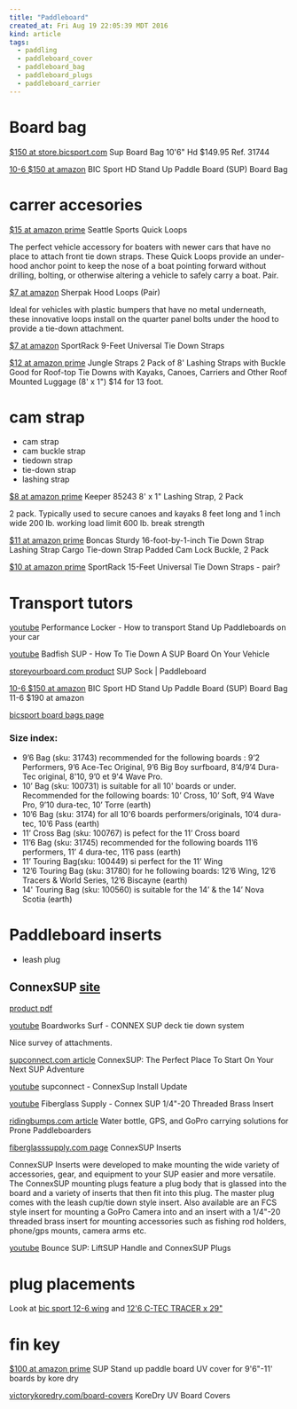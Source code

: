 ```yaml
---
title: "Paddleboard"
created_at: Fri Aug 19 22:05:39 MDT 2016
kind: article
tags:
  - paddling
  - paddleboard_cover
  - paddleboard_bag
  - paddleboard_plugs
  - paddleboard_carrier
---
```


# Board bag

<a href="http://store.bicsport.com/sup/equipments/board-bags/sup-board-bag-10-6-hd.html" target="_blank">$150 at store.bicsport.com</a>
Sup Board Bag 10'6" Hd
$149.95 Ref. 31744 

<a href="https://www.amazon.com/BIC-Sport-Paddleboard-10-Feet-32-Inch/dp/B009VYHVUS/" target="_blank">10-6 $150 at amazon</a>
BIC Sport HD Stand Up Paddle Board (SUP) Board Bag 

# carrer accesories


<a href="https://www.amazon.com/Seattle-Sports-Quick-Loops/dp/B00CHFH1V2" target="_blank">$15 at amazon prime</a>
Seattle Sports Quick Loops 

The perfect vehicle accessory for boaters with newer cars that have no
place to attach front tie down straps. These Quick Loops provide an
under-hood anchor point to keep the nose of a boat pointing forward
without drilling, bolting, or otherwise altering a vehicle to safely
carry a boat. Pair.

<a href="https://www.amazon.com/Sherpak-078000-Hood-Loops-Pair/dp/B0024ALDMS" target="_blank">$7 at amazon</a>
Sherpak Hood Loops (Pair) 

Ideal for vehicles with plastic bumpers that have no metal underneath,
these innovative loops install on the quarter panel bolts under the hood
to provide a tie-down attachment.

<a href="https://www.amazon.com/SportRack-9-Feet-Universal-Down-Straps/dp/B00BCLL1HM" target="_blank">$7 at amazon</a>
SportRack 9-Feet Universal Tie Down Straps 

<a href="https://www.amazon.com/Jungle-Straps-Lashing-Roof-top-Carriers/dp/B0184GD3N2" target="_blank">$12 at amazon prime</a>
Jungle Straps 2 Pack of 8' Lashing Straps with Buckle Good for Roof-top Tie Downs with Kayaks, Canoes, Carriers and Other Roof Mounted Luggage (8' x 1") $14 for 13 foot.

# cam strap

<ul>
  <li>cam strap</li>
  <li>cam buckle strap</li>
  <li>tiedown strap</li>
  <li>tie-down strap</li>
  <li>lashing strap</li>
</ul>

<a href="https://www.amazon.com/Keeper-85243-Lashing-Strap-Pack/dp/B004PL4H0O" target="_blank">$8 at amazon prime</a>
Keeper 85243 8' x 1" Lashing Strap, 2 Pack

2 pack.
Typically used to secure canoes and kayaks
8 feet long and 1 inch wide
200 lb. working load limit
600 lb. break strength

<a href="https://www.amazon.com/Boncas-16-foot---1-inch-Lashing-Tie-down/dp/B01IOZXTDM" target="_blank">$11 at amazon prime</a>
Boncas Sturdy 16-foot-by-1-inch Tie Down Strap Lashing Strap Cargo Tie-down Strap Padded Cam Lock Buckle, 2 Pack 

<a href="https://www.amazon.com/SportRack-15-Feet-Universal-Down-Straps/dp/B00BCLL29O" target="_blank">$10 at amazon prime</a>
SportRack 15-Feet Universal Tie Down Straps - pair?

# Transport tutors

<a href="https://www.youtube.com/watch?v=OWwLT2wfZNI" target="_blank">youtube</a>
Performance Locker - How to transport Stand Up Paddleboards on your car

<a href="https://www.youtube.com/watch?v=lNt16J8xIGk" target="_blank">youtube</a>
Badfish SUP - How To Tie Down A SUP Board On Your Vehicle

<a href="https://www.storeyourboard.com/sup-sock-paddleboard-cover-up-to-14/" target="_blank">storeyourboard.com product</a>
SUP Sock | Paddleboard 


<a href="https://www.amazon.com/BIC-Sport-Paddleboard-10-Feet-32-Inch/dp/B009VYHVUS/" target="_blank">10-6 $150 at amazon</a>
BIC Sport HD Stand Up Paddle Board (SUP) Board Bag 
11-6 $190 at amazon


<a href="http://store.bicsport.com/sup/equipments/board-bags.html" target="_blank">bicsport board bags page</a>

### Size index:

<ul>
  <li>9’6 Bag (sku: 31743) recommended for the following boards : 9’2 Performers, 9’6 Ace-Tec Original, 9’6 Big Boy surfboard, 8’4/9’4 Dura-Tec original, 8'10, 9’0 et 9'4 Wave Pro.</li>
  <li>10’ Bag (sku: 100731) is suitable for all 10' boards or under. Recommended for the following boards: 10’ Cross, 10’ Soft, 9’4 Wave Pro, 9’10 dura-tec, 10’ Torre (earth)</li>
  <li>10’6 Bag (sku: 3174) for all 10'6 boards performers/originals, 10’4 dura-tec, 10’6 Pass (earth)</li>
  <li>11’ Cross Bag (sku: 100767) is pefect for the 11’ Cross board</li>
  <li>11’6 Bag (sku: 31745) recommended for the following boards 11’6 performers, 11’ 4 dura-tec, 11’6 pass (earth)</li>
  <li>11’ Touring Bag(sku: 100449) si perfect for the 11’ Wing</li>
  <li>12’6 Touring Bag (sku: 31780) for he following boards: 12’6 Wing, 12’6 Tracers & World Series, 12’6 Biscayne (earth)</li>
  <li>14' Touring Bag (sku: 100560) is suitable for the 14’ & the 14’ Nova Scotia (earth)</li>
</ul>

# Paddleboard inserts

<ul>
  <li>leash plug</li>
</ul>

## ConnexSUP <a href="http://supthinktank.com/connexsup/" target="_blank">site</a>

<a href="http://static1.squarespace.com/static/511d7829e4b059b15e211838/t/56e993ca859fd02c9c923cb0/1458148304012/TT+LINE+SHEET.pdf" target="_blank">product pdf</a>

<a href="https://www.youtube.com/watch?v=91a2l3Inrz0" target="_blank">youtube</a>
Boardworks Surf - CONNEX SUP deck tie down system

Nice survey of attachments.

<a href="http://www.supconnect.com/sup-gear/connexsup-the-perfect-place-to-start-on-your-next-sup-adventure" target="_blank">supconnect.com article</a>
ConnexSUP: The Perfect Place To Start On Your Next SUP Adventure

<a href="https://www.youtube.com/watch?v=-rTeBqwKB6M" target="_blank">youtube</a>
supconnect - ConnexSup Install Update

<a href="https://www.youtube.com/watch?v=gckq0MnkzbQ" target="_blank">youtube</a>
Fiberglass Supply - Connex SUP 1/4"-20 Threaded Brass Insert


<a href="http://www.ridingbumps.com/2014/12/10/water-bottle-gps-and-gopro-carrying-solutions-for-prone-paddleboarders/" target="_blank">ridingbumps.com article</a>
Water bottle, GPS, and GoPro carrying solutions for Prone Paddleboarders

<a href="http://shop.fiberglasssupply.com/Surf_Sail_components-ConnexSUP_Inserts.html" target="_blank">fiberglasssupply.com page</a>
ConnexSUP Inserts

ConnexSUP Inserts were developed to make mounting the wide variety
of accessories, gear, and equipment to your SUP easier and more
versatile. The ConnexSUP mounting plugs feature a plug body that is
glassed into the board and a variety of inserts that then fit into this
plug. The master plug comes with the leash cup/tie down style insert. Also
available are an FCS style insert for mounting a GoPro Camera into and
an insert with a 1/4"-20 threaded brass insert for mounting accessories
such as fishing rod holders, phone/gps mounts, camera arms etc.

<a href="https://www.youtube.com/watch?v=3ba8o2HBXRQ" target="_blank">youtube</a>
Bounce SUP: LiftSUP Handle and ConnexSUP Plugs

# plug placements


Look at <a href="http://www.bicsport.com/sup/boards/product/id-126-wing-white.html" target="_blank">bic sport 12-6 wing</a>
and <a href="http://www.bicsport.com/sup/boards/product/id-126-c-tec-tracer-x-29.html" target="_blank">12'6 C-TEC TRACER x 29"</a>

# fin key

<a href="https://www.amazon.com/Stand-paddle-board-cover-boards/dp/B009D4SR2M" target="_blank">$100 at amazon prime</a>
SUP Stand up paddle board UV cover for 9'6"-11' boards by kore dry

<a href="http://www.victorykoredry.com/board-covers.html" target="_blank">victorykoredry.com/board-covers</a>
KoreDry UV Board Covers

<!--
html boilerplate
<a href="" target="_blank"></a>
<a name=""></a>
<img src="" width="400px">
<ul>
  <li></li>
</ul>
<pre>
</pre>
<pre><code>
</code></pre>
-->
